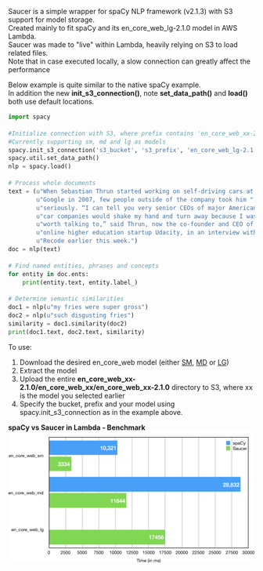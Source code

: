 Saucer is a simple wrapper for spaCy NLP framework (v2.1.3) with S3 support for model storage. <br>
Created mainly to fit spaCy and its en_core_web_lg-2.1.0 model in AWS Lambda.<br>
Saucer was made to "live" within Lambda, heavily relying on S3 to load related files.<br>
Note that in case executed locally, a slow connection can greatly affect the performance<br>

Below example is quite similar to the native spaCy example.<br>
In addition the new __init_s3_connection()__, note __set_data_path()__ and __load()__ both use default locations.
```python
import spacy

#Initialize connection with S3, where prefix contains 'en_core_web_xx-2.1.0'
#Currently supporting sm, md and lg as models
spacy.init_s3_connection('s3_bucket', 's3_prefix', 'en_core_web_lg-2.1.0')
spacy.util.set_data_path()
nlp = spacy.load()

# Process whole documents
text = (u"When Sebastian Thrun started working on self-driving cars at "
        u"Google in 2007, few people outside of the company took him "
        u"seriously. “I can tell you very senior CEOs of major American "
        u"car companies would shake my hand and turn away because I wasn’t "
        u"worth talking to,” said Thrun, now the co-founder and CEO of "
        u"online higher education startup Udacity, in an interview with "
        u"Recode earlier this week.")
doc = nlp(text)

# Find named entities, phrases and concepts
for entity in doc.ents:
    print(entity.text, entity.label_)

# Determine semantic similarities
doc1 = nlp(u"my fries were super gross")
doc2 = nlp(u"such disgusting fries")
similarity = doc1.similarity(doc2)
print(doc1.text, doc2.text, similarity)
```

To use:
1. Download the desired en_core_web model (either [SM](https://github.com/explosion/spacy-models/releases/tag/en_core_web_sm-2.1.0), [MD](https://github.com/explosion/spacy-models/releases/tag/en_core_web_md-2.1.0) or [LG](https://github.com/explosion/spacy-models/releases/tag/en_core_web_lg-2.1.0))
1. Extract the model 
1. Upload the entire __en_core_web_xx-2.1.0/en_core_web_xx/en_core_web_xx-2.1.0__ directory to S3, where xx is the model you selected earlier
1. Specify the bucket, prefix and your model using spacy.init_s3_connection as in the example above.

__spaCy vs Saucer in Lambda - Benchmark__<br>
![spaCy vs Saucer in Lambda - Benchmark](https://github.com/AvivAvital2/Saucer/blob/master/image.png)

